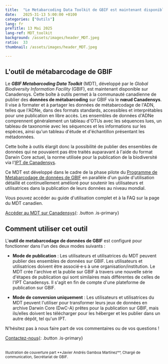```yaml
---
title:  "Le Metabarcoding Data Toolkit de GBIF est maintenant disponible sur Canadensys"
date:   2025-31-13 5:00:00 +0100
categories: ["Outils"]
lang: fr
preTitle: 13 Mai 2025
lang-ref: MDT_toolkit
background: /assets/images/header_MDT.jpeg
ratio:  33
thumbnail: /assets/images/header_MDT.jpeg

---
```


## L'outil de métabarcodage de GBIF

Le **_GBIF Metabarcoding Data Toolkit_** (MDT), développé par le *Global Biodiversity Information Facility* (GBIF), est maintenant disponible sur Canadensys. Cette boîte à outils permet à la communauté canadienne de publier des **données de métabarcoding** sur GBIF via le **nœud Canadensys**. Il vise à formater et à partager les données de métabarcodage de l'ADN, telles que l'ADNe, dans des formats standards, accessibles et interprétables pour une publication en libre accès. Les ensembles de données d'ADNe comprennent généralement un tableau d'OTUs avec les séquences lues, un tableau de taxonomie avec les séquences et les informations sur les espèces, ainsi qu'un tableau d'étude et d'échantillon présentant les métadonnées.

Cette boîte à outils élargit donc la possibilité de publier des ensembles de données qui ne pouvaient pas être traités auparavant à l'aide du format Darwin Core actuel, la norme utilisée pour la publication de la biodiversité via l'[IPT de Canadensys](https://data.canadensys.net/ipt/).


Ce MDT est développé dans le cadre de la phase pilote du [Programme de Metabarcodage de données de GBIF](https://www.gbif.org/metabarcoding) en parallèle d'un guide d'utilisation détaillé et continuellement amélioré pour soutenir les utilisateurs et utilisatrices dans la publication de leurs données au niveau mondial.

Vous pouvez accéder au guide d'utilisation complet et à la FAQ sur la page du MDT canadien.

[Accéder au MDT sur Canadensys](https://mdt.canadensys.net/){: .button .is-primary}



## Comment utiliser cet outil

L'**outil de metabarcodage de données de GBIF** est configuré pour fonctionner dans l'un des deux modes suivants :

* **Mode de publication** : Les utilisateurs et utilisatrices du MDT peuvent publier des ensembles de données sur GBIF. Les utilisateurs et utilisatrices doivent être associé·e·s à une organisation/institution. Le MDT crée l'archive et la publie sur GBIF à travers une nouvelle série d'étapes de publication qui sont similaires mais différentes de celles de l'IPT Canadensys. Il s'agit en fin de compte d'une plateforme de publication sur GBIF.

* **Mode de conversion uniquement** : Les utilisateurs et utilisatrices du MDT peuvent l'utiliser pour transformer leurs jeux de données en archive Darwin Core (DwC-A) prêtes pour la publication sur GBIF, mais ils/elles doivent les télécharger pour les héberger et les publier dans un autre dépôt, tel qu'un IPT.

N'hésitez pas à nous faire part de vos commentaires ou de vos questions !


[Contactez-nous](mailto:canadensys.network@gmail.com){: .button .is-primary}

<br>

<small>
Illustration de couverture part **Javier Andrés Gamboa Martínez**, Chargé de communication, Secrétariat de GBIF.
</small>






